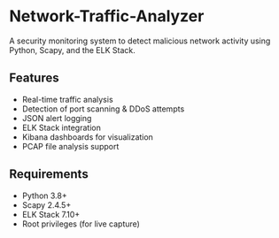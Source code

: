 # Network-Traffic-Analyzer
A security monitoring system to detect malicious network activity using Python, Scapy, and the ELK Stack.

## Features

- Real-time traffic analysis
- Detection of port scanning & DDoS attempts
- JSON alert logging
- ELK Stack integration
- Kibana dashboards for visualization
- PCAP file analysis support

## Requirements

- Python 3.8+
- Scapy 2.4.5+
- ELK Stack 7.10+
- Root privileges (for live capture)

